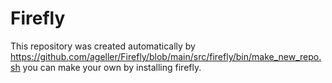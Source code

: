# Firefly
This repository was created automatically by     https://github.com/ageller/Firefly/blob/main/src/firefly/bin/make_new_repo.sh     you can make your own by installing firefly.
